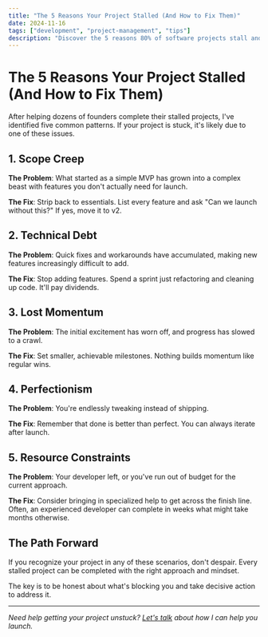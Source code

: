 ```yaml
---
title: "The 5 Reasons Your Project Stalled (And How to Fix Them)"
date: 2024-11-16
tags: ["development", "project-management", "tips"]
description: "Discover the 5 reasons 80% of software projects stall and actionable fixes to launch faster. From scope creep to technical debt solutions."
---
```


# The 5 Reasons Your Project Stalled (And How to Fix Them)

After helping dozens of founders complete their stalled projects, I've identified five common patterns. If your project is stuck, it's likely due to one of these issues.

## 1. Scope Creep

**The Problem**: What started as a simple MVP has grown into a complex beast with features you don't actually need for launch.

**The Fix**: Strip back to essentials. List every feature and ask "Can we launch without this?" If yes, move it to v2.

## 2. Technical Debt

**The Problem**: Quick fixes and workarounds have accumulated, making new features increasingly difficult to add.

**The Fix**: Stop adding features. Spend a sprint just refactoring and cleaning up code. It'll pay dividends.

## 3. Lost Momentum

**The Problem**: The initial excitement has worn off, and progress has slowed to a crawl.

**The Fix**: Set smaller, achievable milestones. Nothing builds momentum like regular wins.

## 4. Perfectionism

**The Problem**: You're endlessly tweaking instead of shipping.

**The Fix**: Remember that done is better than perfect. You can always iterate after launch.

## 5. Resource Constraints

**The Problem**: Your developer left, or you've run out of budget for the current approach.

**The Fix**: Consider bringing in specialized help to get across the finish line. Often, an experienced developer can complete in weeks what might take months otherwise.

## The Path Forward

If you recognize your project in any of these scenarios, don't despair. Every stalled project can be completed with the right approach and mindset.

The key is to be honest about what's blocking you and take decisive action to address it.

---

*Need help getting your project unstuck? [Let's talk](/contact) about how I can help you launch.*